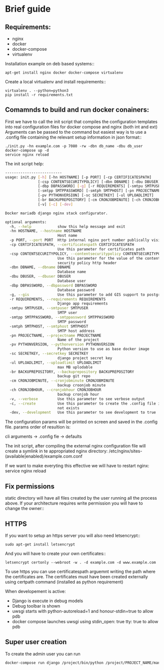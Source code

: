 Brief guide
===========

Requirements:
-------------

* nginx
* docker
* docker-compose
* virtualenv

Installation example on deb based systems::

    apt-get install nginx docker docker-compose virtualenv

Create a local virtualenv and install requirements::

    virtualenv . --python=python3
    pip install -r requirements.txt

Comamnds to build and run docker conainers:
------------------------------------------

First we have to call the init script that compiles the configuration templates
into real configuration files for docker compose and nginx (both int and ext)
Arguments can be passed to the command but easiest way is to use a .config file
containing the relevant setup information in json format::


    ./init.py -hn example.com -p 7080 -rw -dbn db_name -dbu db_user
    docker-compose up -d
    service nginx reload

The init script help:

```bash
--------------------------
usage: init.py [-h] [-hn HOSTNAME] [-p PORT] [-cp CERTIFICATESPATH]
               [-csp CONTENTSECURITYPOLICY] [-dbn DBNAME] [-dbu DBUSER]
               [-dbp DBPASSWORD] [-g] [-r REQUIREMENTS] [-smtpu SMTPUSER]
               [-smtpp SMTPPASSWORD] [-smtph SMTPHOST] [-pn PROJECTNAME]
               [-pv PYTHONVERSION] [-sc SECRETKEY] [-ul UPLOADLIMIT]
               [-br BACKUPREPOSITORY] [-cm CRONJOBMINUTE] [-ch CRONJOBHOUR]
               [-v] [-c] [-dev]

Docker mariadb django nginx stack configurator.

optional arguments:
  -h, --help            show this help message and exit
  -hn HOSTNAME, --hostname HOSTNAME
                        Host name
  -p PORT, --port PORT  Http internal nginx port number publically visible
  -cp CERTIFICATESPATH, --certificatespath CERTIFICATESPATH
                        Use this parameter for certificates path
  -csp CONTENTSECURITYPOLICY, --contentsecuritypolicy CONTENTSECURITYPOLICY
                        Use this parameter for the value of the content
                        security policy http header
  -dbn DBNAME, --dbname DBNAME
                        Database name
  -dbu DBUSER, --dbuser DBUSER
                        Database user
  -dbp DBPASSWORD, --dbpassword DBPASSWORD
                        Database password
  -g, --gis             Use this parameter to add GIS support to postgres
  -r REQUIREMENTS, --requirements REQUIREMENTS
                        Django app requirements
  -smtpu SMTPUSER, --smtpuser SMTPUSER
                        SMTP user
  -smtpp SMTPPASSWORD, --smtppassword SMTPPASSWORD
                        SMTP password
  -smtph SMTPHOST, --smtphost SMTPHOST
                        SMTP host address
  -pn PROJECTNAME, --projectname PROJECTNAME
                        Name of the project
  -pv PYTHONVERSION, --pythonversion PYTHONVERSION
                        Python version to use as base docker image
  -sc SECRETKEY, --secretkey SECRETKEY
                        django project secret key
  -ul UPLOADLIMIT, --uploadlimit UPLOADLIMIT
                        max MB uplodable
  -br BACKUPREPOSITORY, --backuprepository BACKUPREPOSITORY
                        backup git repo
  -cm CRONJOBMINUTE, --cronjobminute CRONJOBMINUTE
                        backup croonjob minute
  -ch CRONJOBHOUR, --cronjobhour CRONJOBHOUR
                        backup cronjob hour
  -v, --verbose         Use this parameter to see verbose output
  -c, --create          Use this parameter to create the .config file if does
                        not exists
  -dev, --development   Use this parameter to see development to true
```

The configuration params will be printed on screen and saved in the .config file.
params order of resultion is:

cli arguments -> .config fie -> defaults

The init script, after compiling the external nginx configuration file will
create a symlink in te appropriated nginx directory:
/etc/nginx/sites-(available|enabled)/example.com.conf

If we want to make everyting this effective we will have to restart nginx:
service nginx reload

Fix permissions
---------------

static directory will have all files created by the user running all the process
above. If your architecture requires write permission you will have to change
the owner::

HTTPS
-----

If you want to setup an https server you will also need letsencrypt::

    sudo apt-get install letsencrypt

And you will have to create your own certificates::

    letsencrypt certonly --webroot -w . -d example.com -d www.example.com


To use https you can use certificatespath arguemnt writing the path where the
certificates are. The certificates must have been created externally
using certpath command (installed as python requirement)


When developement is active:

 * Django is execute in debug models
 * Debug toolbar is shown
 * uwsgi starts with python-autoreload=1 and honour-stdin=true to allow pdb
 * docker compose launches uwsgi using stdin_open: true tty: true to allow pdb

Super user creation
-------------------

To create the admin user you can run 

```bash
docker-compose run django /project/bin/python /project/PROJECT_NAME/manage.py createsuperuser
```
